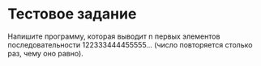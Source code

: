 # Тестовое задание
Напишите программу, которая выводит n первых элементов последовательности 122333444455555… (число повторяется столько раз, чему оно равно).
